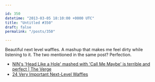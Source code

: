```yaml
---

id: 350
datetime: "2013-03-05 18:10:00 +0000 UTC"
title: "Untitled #350"
draft: false
permalink: "/posts/350"

---
```


Beautiful next level waffles. A mashup that makes me feel dirty while listening to it. The two mentioned in the same post? Perfection. 

 
 * [NIN's 'Head Like a Hole' mashed with 'Call Me Maybe' is terrible and perfect | The Verge](http://www.theverge.com/2013/3/4/4064574/nins-head-like-a-hole-mashed-with-call-me-maybe-is-perfect)
 * [24 Very Important Next-Level Waffles](http://www.buzzfeed.com/rachelysanders/very-important-next-level-waffles-waffle-recipes)


